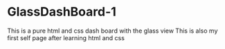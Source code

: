 # GlassDashBoard-1
This is a pure html and css dash board with the glass view
This is also my first self page after learning html and css


